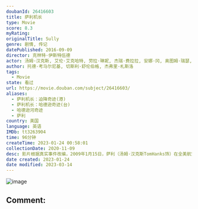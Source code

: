 ```yaml
---
doubanId: 26416603
title: 萨利机长
type: Movie
score: 8.3
myRating: 
originalTitle: Sully
genre: 剧情, 传记
datePublished: 2016-09-09
director: 克林特·伊斯特伍德
actor: 汤姆·汉克斯, 艾伦·艾克哈特, 劳拉·琳妮, 杰瑞·费拉拉, 安娜·冈, 奥图姆·瑞瑟, 霍特·麦克卡兰尼, 克里斯·鲍尔, 杰米·谢尔丹, 安·库萨克, 莫莉·哈根, 马克斯·阿德勒, 萨姆·亨廷顿, 韦恩·巴斯楚普, 维勒莉·玛哈菲, 凯蒂·柯丽克, 杰夫·科伯, 莫莉·伯纳德, 库珀·索恩顿, 维布尔·弗利茨杰拉德, 杰弗里·诺灵, 帕奇·德拉奇, 布雷特·赖斯, ·罗杰·米切尔, 罗伯特·普拉尔戈, 迈克尔·拉帕波特, 普鲁瓦·贝迪, 克里斯托弗·柯里, 因德尔·库马尔, 加里·维克斯, 特雷西·齐默, 迈克·奥麦利
author: 托德·考马尔尼基, 切斯利·舒伦伯格, 杰弗里·札斯洛
tags:
  - Movie
state: 看过
url: https://movie.douban.com/subject/26416603/
aliases:
  - 萨利机长：迫降奇迹(港)
  - 萨利机长：哈德逊奇迹(台)
  - 哈德逊河奇迹
  - 萨利
country: 美国
language: 英语
IMDb: tt3263904
time: 96分钟
createTime: 2023-01-24 00:58:01
collectionDate: 2020-11-09
desc: 影片根据真实事件改编，2009年1月15日，萨利（汤姆·汉克斯TomHanks饰）在全美航空1549号班担任机长，飞机起飞两分钟后遭到飞鸟攻击，两架发动机全部熄火，萨利决定在哈德逊河上迫降，15...
date created: 2023-01-24
date modified: 2023-03-14
---
```


![image](p2363503306.jpg)

Comment:
---
